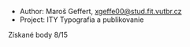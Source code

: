  - Author:   Maroš Geffert, xgeffe00@stud.fit.vutbr.cz
 - Project:  ITY Typografia a publikovanie
 
 Získané body 8/15